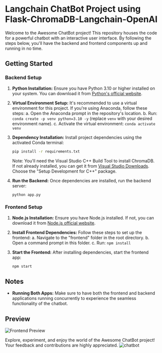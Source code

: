 # Langchain ChatBot Project using Flask-ChromaDB-Langchain-OpenAI

Welcome to the Awesome ChatBot project! This repository houses the code for a powerful chatbot with an interactive user interface. By following the steps below, you'll have the backend and frontend components up and running in no time.

## Getting Started

### Backend Setup

1. **Python Installation:** Ensure you have Python 3.10 or higher installed on your system. You can download it from [Python's official website](https://www.python.org/downloads/).

2. **Virtual Environment Setup:** It's recommended to use a virtual environment for this project. If you're using Anaconda, follow these steps:
   a. Open the Anaconda prompt in the repository's location.
   b. Run: `conda create -p venv python=3.10 -y` (replace `venv` with your desired environment name).
   c. Activate the virtual environment: `conda activate venv`

3. **Dependency Installation:** Install project dependencies using the activated Conda terminal:
   ```bash
   pip install -r requirements.txt
   ```
   Note: You'll need the Visual Studio C++ Build Tool to install ChromaDB. If not already installed, you can get it from [Visual Studio Downloads](https://visualstudio.microsoft.com/downloads/?q=build+tools). Choose the "Setup Development for C++" package.

4. **Run the Backend:** Once dependencies are installed, run the backend server:
   ```bash
   python app.py
   ```

### Frontend Setup

1. **Node.js Installation:** Ensure you have Node.js installed. If not, you can download it from [Node.js official website](https://nodejs.org/en/download).

2. **Install Frontend Dependencies:** Follow these steps to set up the frontend:
   a. Navigate to the "frontend" folder in the root directory.
   b. Open a command prompt in this folder.
   c. Run: `npm install`

3. **Start the Frontend:** After installing dependencies, start the frontend app:
   ```bash
   npm start
   ```

## Notes

- **Running Both Apps:** Make sure to have both the frontend and backend applications running concurrently to experience the seamless functionality of the chatbot.

## Preview

![Frontend Preview](preview.png)

Explore, experiment, and enjoy the world of the Awesome ChatBot project! Your feedback and contributions are highly appreciated.
![chatbot](https://github.com/survivorzik/secass/assets/95278663/00338868-7f14-4a17-9e7c-892922447f1e)
